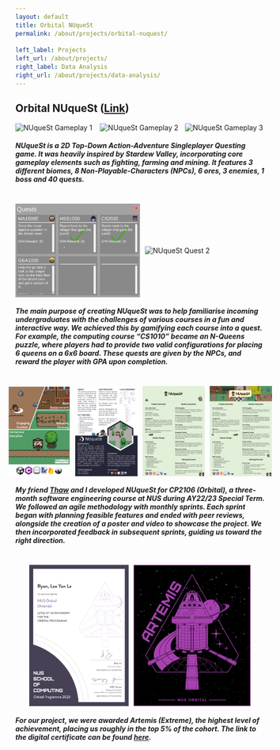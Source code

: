 ```yaml
---
layout: default
title: Orbital NUqueSt
permalink: /about/projects/orbital-nuquest/

left_label: Projects
left_url: /about/projects/
right_label: Data Analysis
right_url: /about/projects/data-analysis/
---
```


<!-- !PAGE CONTENT! -->
<div id="page-about-projects" class="w3-main">
  <section id="orbital-nuquest" class="w3-container">
    <h2><b>Orbital NUqueSt</b> (<a href="https://github.com/leeyanleryan/Orbital-NUqueSt" target="_blank">Link</a>)</h2>
    <div style="display:flex; justify-content:center; gap:10px; align-items:center;">
      <img src="/assets/gif/nuquest_gameplay2.gif" alt="NUqueSt Gameplay 1" style="width:33%;">
      <img src="/assets/gif/nuquest_gameplay1.gif" alt="NUqueSt Gameplay 2" style="width:33%;">
      <img src="/assets/gif/nuquest_gameplay3.gif" alt="NUqueSt Gameplay 3" style="width:33%;">
    </div>
    <h5>
        NUqueSt is a 2D Top-Down Action-Adventure Singleplayer Questing game. It was heavily inspired by Stardew Valley, incorporating core gameplay elements
      such as fighting, farming and mining. It features 3 different biomes, 8 Non-Playable-Characters (NPCs), 6 ores, 3 enemies, 1 boss and 40 quests.
    </h5>
    <br>
    <div style="display:flex; justify-content:center; gap:10px; align-items:center;">
      <img src="/assets/gif/nuquest_quest1.gif" alt="NUqueSt Quest 1" style="width:50%;">
      <img src="/assets/gif/nuquest_quest2.gif" alt="NUqueSt Quest 2" style="width:50%;">
    </div>
    <h5>
      The main purpose of creating NUqueSt was to help familiarise incoming undergraduates with the challenges of various courses in a fun and interactive way.
      We achieved this by gamifying each course into a quest. For example, the computing course “CS1010” became an N-Queens puzzle, where players had to provide 
      two valid configurations for placing 6 queens on a 6x6 board. These quests are given by the NPCs, and reward the player with GPA upon completion.
    </h5>
    <br>
    <div style="display:flex; justify-content:center; gap:10px; align-items:center;">
      <img src="/assets/img/nuquest_poster1.png" alt="NUqueSt Poster 1" style="width:25%;">
      <img src="/assets/img/nuquest_poster2.png" alt="NUqueSt Poster 2" style="width:25%;">
      <img src="/assets/img/nuquest_poster3.png" alt="NUqueSt Poster 3" style="width:25%;">
      <img src="/assets/img/nuquest_poster4.png" alt="NUqueSt Poster 4" style="width:25%;">
    </div>
    <h5>
        My friend
      <a href="https://github.com/thawtunzan" target="_blank">
        Thaw</a> and I developed NUqueSt for CP2106 (Orbital), a three-month software engineering course at NUS during AY22/23 Special Term. We followed 
        an agile methodology with monthly sprints. Each sprint began with planning feasible features and ended with peer reviews, alongside the creation of a 
        poster and video to showcase the project. We then incorporated feedback in subsequent sprints, guiding us toward the right direction.
    </h5>
    <br>
    <div style="display:flex; justify-content:center; gap:10px; align-items:center;">
      <img src="/assets/img/nuquest_certificate1.png" alt="NUqueSt Certificate 1" style="width:40%;">
      <img src="/assets/img/nuquest_certificate2.png" alt="NUqueSt Certificate 2" style="width:47%;">
    </div>
    <h5>
      For our project, we were awarded Artemis (Extreme), the highest level of achievement, placing us roughly in the top 5% of the cohort. The link to the
      digital certificate can be found 
      <a href="https://credentials.nus.edu.sg/1fcad03a-4d76-43b8-9544-702f537b3d6e#acc.eo5gw2x1" target="_blank">here</a>.
    </h5>
  </section>
</div>